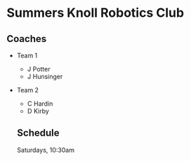 ﻿# Summers Knoll Robotics Club
 
 ## Coaches
- Team 1
  - J Potter
  - J Hunsinger
- Team 2
  - C Hardin
  - D Kirby
  
  ## Schedule
  Saturdays, 10:30am

